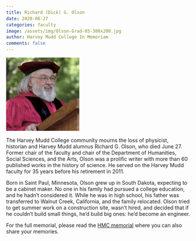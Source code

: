 ```yaml
---
title: Richard (Dick) G. Olson
date: 2020-06-27
categories: faculty
image: /assets/img/Olson-Grad-05-300x200.jpg
author: Harvey Mudd College In Memoriam
comments: false
---
```

![Richard (Dick) G. Olson](/assets/img/Olson-Grad-05-300x200.jpg)

The Harvey Mudd College community mourns the loss of physicist, historian and Harvey Mudd alumnus Richard G. Olson, who died June 27. Former chair of the faculty and chair of the Department of Humanities, Social Sciences, and the Arts, Olson was a prolific writer with more than 60 published works in the history of science. He served on the Harvey Mudd faculty for 35 years before his retirement in 2011.

Born in Saint Paul, Minnesota, Olson grew up in South Dakota, expecting to be a cabinet maker. No one in his family had pursued a college education, and he hadn’t considered it. While he was in high school, his father was transferred to Walnut Creek, California, and the family relocated. Olson tried to get summer work on a construction site, wasn’t hired, and decided that if he couldn’t build small things, he’d build big ones: he’d become an engineer.

For the full memorial, please read the [HMC memorial](https://www.hmc.edu/in-memoriam/richard-g-olson/) where you can also share your memories.
